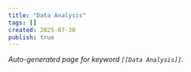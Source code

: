 ```yaml
---
title: "Data Analysis"
tags: []
created: 2025-07-30
publish: true
---
```


_Auto-generated page for keyword `[[Data Analysis]]`._
